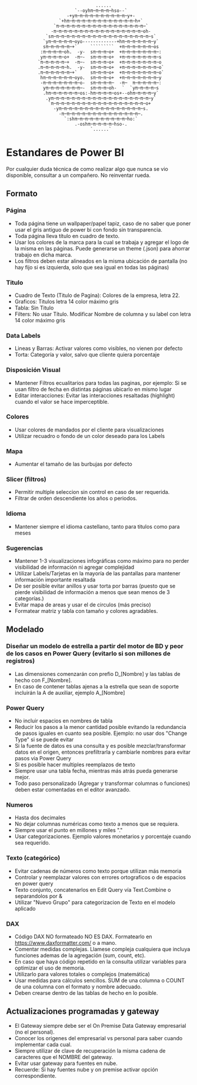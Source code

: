 
                                      ......                                     
                              `--oyhπ─π─π─π─hso--`                             
                           -+yπ─π─π─π─π─π─π─π─π─π─y+-                          
                        `+hπ─π─π─π─π─π─π─π─π─π─π─π─π─h+`                       
                      `π─π─π─π─π─π─π─π─π─π─π─π─π─π─π─π─π─`                     
                     -π─π─π─π─π─π─π─π─π─π─π─π─π─π─π─π─π─oh-                    
                   `sπ─π─π─π─π─π─π─π─π─π─π─π─π─π─π─π─π─π─π─s`                  
                  `yπ─π─π─π─π─oyo-------------+hπ─π─π─π─π─π─y`                 
                  sπ─π─π─π─π─+`     `````````  +π─π─π─π─π─π─os                 
                 :π─π─π─π─oh.  -y-  sπ─π─π─o+  +π─π─π─π─π─π─π─:                
                 yπ─π─π─π─o+  -π─-  sπ─π─π─o+  +π─π─π─π─π─π─π─s                
                `π─π─π─π─π─+  -π─-  sπ─π─π─o+  +π─π─π─π─π─π─π─o                
                .π─π─π─π─π─h.  -y-  sπ─π─π─o+  +π─π─π─π─π─π─π─o`               
                .π─π─π─π─π─π─+`     sπ─π─π─o+  +π─π─π─π─π─π─π─o`               
                 hπ─π─π─π─π─π─oyo.  sπ─π─π─o+  +π─π─π─π─π─π─π─y                
                 -π─π─π─π─π─π─π─o-  sπ─π─π─π─  -π─  π─π─π─π─π─:                
                  yπ─π─π─π─π─π─π─-  sπ─π─π─oh-  `  `yπ─π─π─π─s                 
                  .hπ─π─π─π─π─π─os:-hπ─π─π─π─os+--ohπ─π─π─π─y`                 
                   .yπ─π─π─π─π─π─π─π─π─π─π─π─π─π─π─π─π─π─π─y`                  
                    `π─π─π─π─π─π─π─π─π─π─π─π─π─π─π─π─π─π─o+                    
                      -yπ─π─π─π─π─π─π─π─π─π─π─π─π─π─π─π─s.                     
                        -π─π─π─π─π─π─π─π─π─π─π─π─π─π─π─.                       
                          `:shπ─π─π─π─π─π─π─π─π─π─ho:`                         
                              .-oshπ─π─π─π─π─hso-.                             
                                    `......`    


# Estandares de Power BI

Por cualquier duda técnica de como realizar algo que nunca se vio disponible, consultar a un compañero. No reinventar rueda.

## Formato
	
### Página	
- Toda página tiene un wallpaper/papel tapiz, caso de no saber que poner usar el gris antiguo de power bi con fondo sin transparencia.
- Toda página lleva título en cuadro de texto.
- Usar los colores de la marca para la cual se trabaja y agregar el logo de la misma en las páginas. Puede generarse un theme (.json) para ahorrar trabajo en dicha marca.
- Los filtros deben estar alineados en la misma ubicación de pantalla (no hay fijo si es izquierda, solo que sea igual en todas las páginas)

### Titulo
- Cuadro de Texto (Titulo de Pagina):  Colores de la empresa, letra 22.
- Graficos: Titulos letra 14 color máximo gris
- Tabla: Sin Titulo
- Filters: No usar Título. Modificar Nombre de columna y su label con letra 14 color máximo gris

### Data Labels
- Lineas y Barras: Activar valores como visibles, no vienen por defecto
- Torta: Categoría y valor, salvo que cliente quiera porcentaje

### Disposición Visual
- Mantener Filtros ecualitarios para todas las paginas, por ejemplo: Si se usan filtro de fecha en distintas páginas ubicarlo en mismo lugar
- Editar interacciones: Evitar las interacciones resaltadas (highlight) cuando el valor se hace imperceptible.

### Colores
- Usar colores de mandados por el cliente para visualizaciones
- Utilizar recuadro o fondo de un color deseado para los Labels

### Mapa
- Aumentar el tamaño de las burbujas por defecto

### Slicer (filtros)
- Permitir multiple seleccion sin control en caso de ser requerida.
- Filtrar de orden descendiente los años o periodos.

### Idioma
- Mantener siempre el idioma castellano, tanto para titulos como para meses

### Sugerencias
- Mantener 1-3 visualizaciones infográficas como máximo para no perder visibilidad de información ni agregar complejidad
- Utilizar Labels/Tarjetas en la mayoría de las pantallas para mantener información importante resaltada
- De ser posible evitar anillos y usar torta por barras (puesto que se pierde visibilidad de información a menos que sean menos de 3 categorías.)
- Evitar mapa de areas y usar el de circulos (más preciso)
- Formatear matriz y tabla con tamaño y colores agradables.


## Modelado

### Diseñar un modelo de estrella a partir del motor de BD y peor de los casos en Power Query (evitarlo si son millones de registros)
- Las dimensiones comenzarán con prefio D_[Nombre] y las tablas de hecho con F_[Nombre].
- En caso de contener tablas ajenas a la estrella que sean de soporte incluirán la A de auxiliar, ejemplo A_[Nombre]

### Power Query
- No incluir espacios en nombres de tabla
- Reducir los pasos a la menor cantidad posible evitando la redundancia de pasos iguales en cuanto sea posible. Ejemplo: no usar dos "Change Type" si se puede evitar
- Si la fuente de datos es una consulta y es posible mezclar/transformar datos en el origen, entonces prefiltrarla y cambiarle nombres para evitar pasos via Power Query
- Si es posible hacer multiples reemplazos de texto
- Siempre usar una tabla fecha, mientras más atrás pueda generarse mejor.
- Todo paso personalizado (Agregar y transformar columnas o funciones) deben estar comentadas en el editor avanzado.

### Numeros
- Hasta dos decimales
- No dejar columnas numéricas como texto a menos que se requiera.
- Siempre usar el punto en millones y miles "."
- Usar categorizaciones. Ejemplo valores monetarios y porcentaje cuando sea requerido.

### Texto (categórico)
- Evitar cadenas de números como texto porque utilizan más memoria
- Controlar y reemplazar valores con errores ortograficos o de espacios en power query
- Texto conjunto, concatenarlos en Edit Query vía Text.Combine o separandolos por &
- Utilizar "Nuevo Grupo" para categorizacion de Texto en el modelo aplicado

### DAX
- Código DAX NO formateado NO ES DAX. Formatearlo en https://www.daxformatter.com/ o a mano.
- Comentar medidas complejas. Llamese compleja cualquiera que incluya funciones ademas de la agregación (sum, count, etc).
- En caso que haya código repetido en la consulta utilizar variables para optimizar el uso de memoria.
- Utilizarlo para valores totales o complejos (matemática)
- Usar medidas para cálculos sencillos. SUM de una columna o COUNT de una columna con el formato y nombre adecuado.
- Deben crearse dentro de las tablas de hecho en lo posible.


## Actualizaciones programadas y gateway

- El Gateway siempre debe ser el On Premise Data Gateway empresarial (no el personal). 
- Conocer los origenes del empresarial vs personal para saber cuando implementar cada cual.
- Siempre utilizar de clave de recuperación la misma cadena de caracteres que el NOMBRE del gateway.
- Evitar usar gateway para fuentes en nube.
- Recuerde: Si hay fuentes nube y on premise activar opción correspondiente.